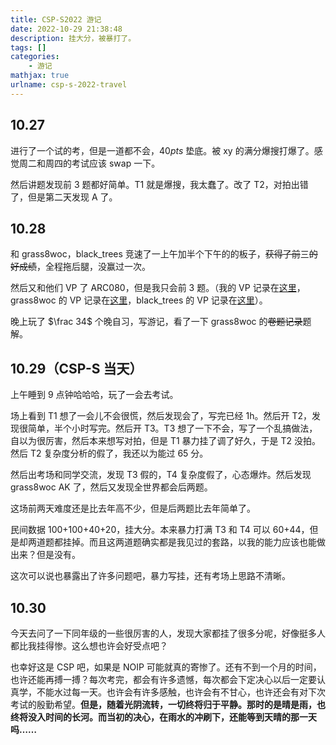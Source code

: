 ```yaml
---
title: CSP-S2022 游记
date: 2022-10-29 21:38:48
description: 挂大分，被暴打了。
tags: []
categories:
	- 游记
mathjax: true
urlname: csp-s-2022-travel
---
```


## 10.27

进行了一个试的考，但是一道都不会，$40pts$ 垫底。被 xy 的满分爆搜打爆了。感觉周二和周四的考试应该 swap 一下。

然后讲题发现前 3 题都好简单。T1 就是爆搜，我太蠢了。改了 T2，对拍出错了，但是第二天发现 A 了。

## 10.28

和 grass8woc，black_trees 竞速了一上午加半个下午的的板子，~~获得了前~~三~~的好成绩~~，全程拖后腿，没赢过一次。

然后又和他们 VP 了 ARC080，但是我只会前 3 题。（我的 VP 记录在[这里](/post/arc-080-solution)，grass8woc 的 VP 记录在[这里](https://www.cnblogs.com/Sakurajima-Mai/p/16836914.html)，black_trees 的 VP 记录在[这里](https://hylwxqwq.github.io/rec/arc-vp-record/#arc080)）。

晚上玩了 $\frac 34$ 个晚自习，写游记，看了一下 grass8woc 的~~卷题记录~~题解。

## 10.29（CSP-S 当天）

上午睡到 9 点钟哈哈哈，玩了一会去考试。

场上看到 T1 想了一会儿不会很慌，然后发现会了，写完已经 1h。然后开 T2，发现很简单，半个小时写完。然后开 T3。T3 想了一下不会，写了一个乱搞做法，自以为很厉害，然后本来想写对拍，但是 T1 暴力挂了调了好久，于是 T2 没拍。然后 T2 复杂度分析的假了，我还以为能过 65 分。

然后出考场和同学交流，发现 T3 假的，T4 复杂度假了，心态爆炸。然后发现 grass8woc AK 了，然后又发现全世界都会后两题。

这场前两天难度还是比去年高不少，但是后两题比去年简单了。

民间数据 100+100+40+20，挂大分。本来暴力打满 T3 和 T4 可以 60+44，但是却两道题都挂掉。而且这两道题确实都是我见过的套路，以我的能力应该也能做出来？但是没有。

这次可以说也暴露出了许多问题吧，暴力写挂，还有考场上思路不清晰。

## 10.30

今天去问了一下同年级的一些很厉害的人，发现大家都挂了很多分呢，好像挺多人都比我挂得惨。这么想也许会好受点吧？

也幸好这是 CSP 吧，如果是 NOIP 可能就真的寄惨了。还有不到一个月的时间，也许还能再搏一搏？每次考完，都会有许多遗憾，每次都会下定决心以后一定要认真学，不能水过每一天。也许会有许多感触，也许会有不甘心，也许还会有对下次考试的殷勤希望。**但是，随着光阴流转，一切终将归于平静。那时的是晴是雨，也终将没入时间的长河。而当初的决心，在雨水的冲刷下，还能等到天晴的那一天吗……**
